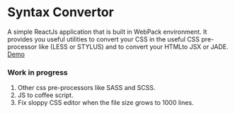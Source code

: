 # Syntax Convertor
A simple ReactJs application that is built in WebPack environment. It provides you useful utilities to convert your CSS in the useful CSS pre-processor like (LESS or STYLUS) and to convert your HTMLto JSX or JADE. [Demo](https://hadijaveed.github.io/All-Convertors/)


### Work in progress
1. Other css pre-processors like SASS and SCSS.
2. JS to coffee script.
3. Fix sloppy CSS editor when the file size grows to 1000 lines.
